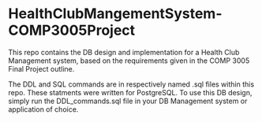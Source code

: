 # HealthClubMangementSystem-COMP3005Project

This repo contains the DB design and implementation for a Health Club Management system, based on the requirements given in the COMP 3005 Final Project outline.

The DDL and SQL commands are in respectively named .sql files within this repo. These statments were written for PostgreSQL. To use this DB design, simply run the DDL_commands.sql file in your DB Management system or application of choice.

